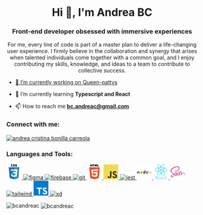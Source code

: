 <h1 align="center">Hi 👋, I'm Andrea BC</h1>
<h3 align="center">Front-end developer obsessed with immersive experiences</h3>
<p align="center">For me, every line of code is part of a master plan to deliver a life-changing user experience. I firmly believe in the collaboration and synergy that arises when talented individuals come together with a common goal, and I enjoy contributing my skills, knowledge, and ideas to a team to contribute to collective success.</p>

<p align="left"> <a href=![octocat-1687370720642](https://github.com/BCAndreaC/BCAndreaC/assets/126895867/b5d02925-dfcd-49e9-8a5c-8f79a1e1106e)
  </a> </p>

- 🔭 I’m currently working on [Queen-pattys](https://github.com/BCAndreaC/Queen-pattys)

- 🌱 I’m currently learning **Typescript and React**

- 📫 How to reach me **bc.andreac@gmail.com**

<h3 align="left">Connect with me:</h3>
<p align="left">
<a href="https://www.linkedin.com/in/ac-bonilla-carreola/" target="blank"><img align="center" src="https://raw.githubusercontent.com/rahuldkjain/github-profile-readme-generator/master/src/images/icons/Social/linked-in-alt.svg" alt="andrea cristina bonilla carreola" height="30" width="40" /></a>
</p>

<h3 align="left">Languages and Tools:</h3>
<p align="left"> <a href="https://www.w3schools.com/css/" target="_blank" rel="noreferrer"> <img src="https://raw.githubusercontent.com/devicons/devicon/master/icons/css3/css3-original-wordmark.svg" alt="css3" width="40" height="40"/> </a> <a href="https://www.figma.com/" target="_blank" rel="noreferrer"> <img src="https://www.vectorlogo.zone/logos/figma/figma-icon.svg" alt="figma" width="40" height="40"/> </a> <a href="https://firebase.google.com/" target="_blank" rel="noreferrer"> <img src="https://www.vectorlogo.zone/logos/firebase/firebase-icon.svg" alt="firebase" width="40" height="40"/> </a> <a href="https://git-scm.com/" target="_blank" rel="noreferrer"> <img src="https://www.vectorlogo.zone/logos/git-scm/git-scm-icon.svg" alt="git" width="40" height="40"/> </a> <a href="https://www.w3.org/html/" target="_blank" rel="noreferrer"> <img src="https://raw.githubusercontent.com/devicons/devicon/master/icons/html5/html5-original-wordmark.svg" alt="html5" width="40" height="40"/> </a> <a href="https://developer.mozilla.org/en-US/docs/Web/JavaScript" target="_blank" rel="noreferrer"> <img src="https://raw.githubusercontent.com/devicons/devicon/master/icons/javascript/javascript-original.svg" alt="javascript" width="40" height="40"/> </a> <a href="https://jestjs.io" target="_blank" rel="noreferrer"> <img src="https://www.vectorlogo.zone/logos/jestjsio/jestjsio-icon.svg" alt="jest" width="40" height="40"/> </a> <a href="https://nodejs.org" target="_blank" rel="noreferrer"> <img src="https://raw.githubusercontent.com/devicons/devicon/master/icons/nodejs/nodejs-original-wordmark.svg" alt="nodejs" width="40" height="40"/> </a> <a href="https://reactjs.org/" target="_blank" rel="noreferrer"> <img src="https://raw.githubusercontent.com/devicons/devicon/master/icons/react/react-original-wordmark.svg" alt="react" width="40" height="40"/> </a> <a href="https://sass-lang.com" target="_blank" rel="noreferrer"> <img src="https://raw.githubusercontent.com/devicons/devicon/master/icons/sass/sass-original.svg" alt="sass" width="40" height="40"/> </a> <a href="https://tailwindcss.com/" target="_blank" rel="noreferrer"> <img src="https://www.vectorlogo.zone/logos/tailwindcss/tailwindcss-icon.svg" alt="tailwind" width="40" height="40"/> </a> <a href="https://www.typescriptlang.org/" target="_blank" rel="noreferrer"> <img src="https://raw.githubusercontent.com/devicons/devicon/master/icons/typescript/typescript-original.svg" alt="typescript" width="40" height="40"/> </a> <a href="https://www.adobe.com/products/xd.html" target="_blank" rel="noreferrer"> <img src="https://cdn.worldvectorlogo.com/logos/adobe-xd.svg" alt="xd" width="40" height="40"/> </a> </p>

<p><img align="left" src="https://github-readme-stats.vercel.app/api/top-langs?username=bcandreac&show_icons=true&theme=tokyonight&locale=en&layout=compact" alt="bcandreac" /></p>

<p>&nbsp;<img align="center" src="https://github-readme-stats.vercel.app/api?username=bcandreac&show_icons=true&theme=tokyonight&locale=en" alt="bcandreac" /></p>



<!---
BCAndreaC/BCAndreaC is a ✨ special ✨ repository because its `README.md` (this file) appears on your GitHub profile.
You can click the Preview link to take a look at your changes.
--->
